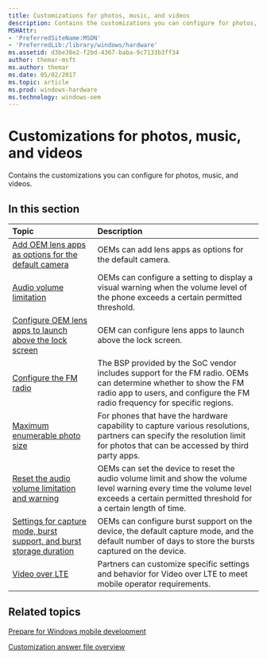 ```yaml
---
title: Customizations for photos, music, and videos
description: Contains the customizations you can configure for photos, music, and videos.
MSHAttr:
- 'PreferredSiteName:MSDN'
- 'PreferredLib:/library/windows/hardware'
ms.assetid: d3be38e2-f2bd-4367-baba-9c7133b3ff34
author: themar-msft
ms.author: themar
ms.date: 05/02/2017
ms.topic: article
ms.prod: windows-hardware
ms.technology: windows-oem
---
```

# Customizations for photos, music, and videos

Contains the customizations you can configure for photos, music, and videos.

## In this section

| Topic                                 | Description                                                                                   |
|:--------------------------------------|:----------------------------------------------------------------------------------------------|
| [Add OEM lens apps as options for the default camera](adding-oem-lens-apps-as-options-for-the-default-camera.md)  | OEMs can add lens apps as options for the default camera. |
| [Audio volume limitation](audio-volume-limitation.md) | OEMs can configure a setting to display a visual warning when the volume level of the phone exceeds a certain permitted threshold.    |
| [Configure OEM lens apps to launch above the lock screen](configuring-oem-lens-apps-to-launch-above-the-lock-screen.md)   | OEM can configure lens apps to launch above the lock screen.  |
| [Configure the FM radio](fm-radio.md) | The BSP provided by the SoC vendor includes support for the FM radio. OEMs can determine whether to show the FM radio app to users, and configure the FM radio frequency for specific regions. |
| [Maximum enumerable photo size](maximum-enumerable-photo-size.md) | For phones that have the hardware capability to capture various resolutions, partners can specify the resolution limit for photos that can be accessed by third party apps.   |
| [Reset the audio volume limitation and warning](reset-the-audio-volume-limitation-and-warning.md)    | OEMs can set the device to reset the audio volume limit and show the volume level warning every time the volume level exceeds a certain permitted threshold for a certain length of time.    |
| [Settings for capture mode, burst support, and burst storage duration](settings-for-capture-mode-burst-support-and-burst-storage-duration.md) | OEMs can configure burst support on the device, the default capture mode, and the default number of days to store the bursts captured on the device.  |
| [Video over LTE](video-over-lte.md)    | Partners can customize specific settings and behavior for Video over LTE to meet mobile operator requirements.  |

## Related topics

[Prepare for Windows mobile development](https://docs.microsoft.com/en-us/windows-hardware/manufacture/mobile/preparing-for-windows-mobile-development)

[Customization answer file overview](https://docs.microsoft.com/en-us/windows-hardware/customize/mobile/mcsf/customization-answer-file)
